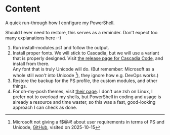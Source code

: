 # Content

A quick run-through how I configure my PowerShell.

Should I ever need to restore, this serves as a reminder. Don't expect
too many explanations here :-)

1. Run install-modules.ps1 and follow the output.
1. Install proper fonts. We will stick to Cascadia, but we will use a variant that is
   properly designed.
   Visit [the release page for Cascadia Code](https://github.com/microsoft/cascadia-code/releases),
   and install from there.  
   Any font that is truly Unicode will do.
   (But remember: Microsoft as a whole still _won't_ into Unicode [^1]), they ignore how e.g. DevOps works.)
1. Restore the backup for the PS profile, the custom modules, and other things.
1. For oh-my-posh themes, visit [their page](https://ohmyposh.dev/). I don't use zsh on Linux, I prefer
   not to overload my shells, but PowerShell in coding and usage is already a resource and time waster,
   so this was a fast, good-looking approach I can check as done.

[^1]: Microsoft not giving a f$@#! about user requirements in terms of PS and Unicode,
      [GitHub](https://github.com/PowerShell/PowerShell/issues/7233), visited on 2025-10-15
